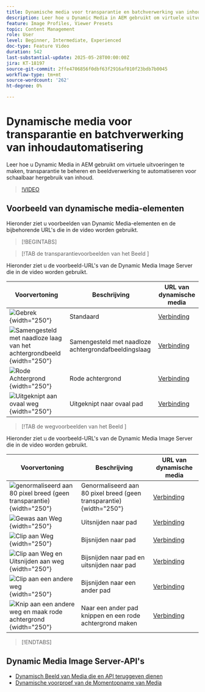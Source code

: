 ```yaml
---
title: Dynamische media voor transparantie en batchverwerking van inhoudautomatisering
description: Leer hoe u Dynamic Media in AEM gebruikt om virtuele uitvoeringen te maken, transparantie te beheren en beeldverwerking te automatiseren voor schaalbaar hergebruik van inhoud.
feature: Image Profiles, Viewer Presets
topic: Content Management
role: User
level: Beginner, Intermediate, Experienced
doc-type: Feature Video
duration: 542
last-substantial-update: 2025-05-28T00:00:00Z
jira: KT-18197
source-git-commit: 2ffe4706856f0dbf63f2916af010f23bdb7b0045
workflow-type: tm+mt
source-wordcount: '262'
ht-degree: 0%

---
```



# Dynamische media voor transparantie en batchverwerking van inhoudautomatisering

Leer hoe u Dynamic Media in AEM gebruikt om virtuele uitvoeringen te maken, transparantie te beheren en beeldverwerking te automatiseren voor schaalbaar hergebruik van inhoud.

>[!VIDEO](https://video.tv.adobe.com/v/3459589/?learn=on&enablevpops)


## Voorbeeld van dynamische media-elementen

Hieronder ziet u voorbeelden van Dynamic Media-elementen en de bijbehorende URL&#39;s die in de video worden gebruikt.

>[!BEGINTABS]

>[!TAB  de transparantievoorbeelden van het Beeld ]

Hieronder ziet u de voorbeeld-URL&#39;s van de Dynamic Media Image Server die in de video worden gebruikt.

| Voorvertoning | Beschrijving | URL van dynamische media |
|-----------|------------------|---------|
| ![ Gebrek ](https://smartimaging.scene7.com/is/image/DynamicMediaNA/AdobeStock_322150086%20trans?bgc=255,255,255){width="250"} | Standaard | [ Verbinding ](https://smartimaging.scene7.com/is/image/DynamicMediaNA/AdobeStock_322150086%20trans?bgc=255,255,255) |
| ![ Samengesteld met naadloze laag van het achtergrondbeeld ](https://smartimaging.scene7.com/is/image/DynamicMediaNA/AdobeStock_322150086%20trans?&amp;layer=1&amp;src=backdrop5-Camera&amp;size=8500,8500&amp;layer=2&amp;src=AdobeStock_322150086%20trans){width="250"} | Samengesteld met naadloze achtergrondafbeeldingslaag | [ Verbinding ](https://smartimaging.scene7.com/is/image/DynamicMediaNA/AdobeStock_322150086%20trans?&amp;layer=1&amp;src=backdrop5-Camera&amp;size=8500,8500&amp;layer=2&amp;src=AdobeStock_322150086%20trans) |
| ![ Rode Achtergrond ](https://smartimaging.scene7.com/is/image/DynamicMediaNA/AdobeStock_322150086%20trans?&amp;layer=1&amp;color=200,50,50&amp;size=8500,8500&amp;layer=2&amp;src=AdobeStock_322150086%20trans){width="250"} | Rode achtergrond | [ Verbinding ](https://smartimaging.scene7.com/is/image/DynamicMediaNA/AdobeStock_322150086%20trans?&amp;layer=1&amp;color=200,50,50&amp;size=8500,8500&amp;layer=2&amp;src=AdobeStock_322150086%20trans) |
| ![ Uitgeknipt aan ovaal weg ](https://smartimaging.scene7.com/is/image/DynamicMediaNA/AdobeStock_322150086%20paths?clipPathE=round&amp;bgc=255,255,255){width="250"} | Uitgeknipt naar ovaal pad | [ Verbinding ](https://smartimaging.scene7.com/is/image/DynamicMediaNA/AdobeStock_322150086%20paths?clipPathE=round&amp;bgc=255,255,255) |


>[!TAB  de wegvoorbeelden van het Beeld ]

Hieronder ziet u de voorbeeld-URL&#39;s van de Dynamic Media Image Server die in de video worden gebruikt.

| Voorvertoning | Beschrijving | URL van dynamische media |
|-----------|------------------|---------|
| ![ genormaliseerd aan 80 pixel breed (geen transparantie) ](https://smartimaging.scene7.com/is/image/DynamicMediaNA/AdobeStock_322150086%20paths?wid=800){width="250"} | Genormaliseerd aan 80 pixel breed (geen transparantie) {width="250"} | [ Verbinding ](https://smartimaging.scene7.com/is/image/DynamicMediaNA/AdobeStock_322150086%20paths?wid=800) |
| ![ Gewas aan Weg ](https://smartimaging.scene7.com/is/image/DynamicMediaNA/AdobeStock_322150086%20paths?cropPathE=Path%201&amp;wid=800){width="250"} | Uitsnijden naar pad | [ Verbinding ](https://smartimaging.scene7.com/is/image/DynamicMediaNA/AdobeStock_322150086%20paths?cropPathE=Path%201&amp;wid=800) |
| ![ Clip aan Weg ](https://smartimaging.scene7.com/is/image/DynamicMediaNA/AdobeStock_322150086%20paths?clipPathE=Path%201&amp;wid=800){width="250"} | Bijsnijden naar pad | [ Verbinding ](https://smartimaging.scene7.com/is/image/DynamicMediaNA/AdobeStock_322150086%20paths?clipPathE=Path%201&amp;wid=800) |
| ![ Clip aan Weg en Uitsnijden aan weg ](https://smartimaging.scene7.com/is/image/DynamicMediaNA/AdobeStock_322150086%20paths?clipPathE=Path%201&amp;cropPathE=Path%201&amp;wid=800){width="250"} | Bijsnijden naar pad en uitsnijden naar pad | [ Verbinding ](https://smartimaging.scene7.com/is/image/DynamicMediaNA/AdobeStock_322150086%20paths?clipPathE=Path%201&amp;cropPathE=Path%201&amp;wid=800) |
| ![ Clip aan een andere weg ](https://smartimaging.scene7.com/is/image/DynamicMediaNA/AdobeStock_322150086%20paths?clipPathE=round&amp;wid=800){width="250"} | Bijsnijden naar een ander pad | [ Verbinding ](https://smartimaging.scene7.com/is/image/DynamicMediaNA/AdobeStock_322150086%20paths?clipPathE=round&amp;wid=800) |
| ![ Knip aan een andere weg en maak rode achtergrond ](https://smartimaging.scene7.com/is/image/DynamicMediaNA/AdobeStock_322150086fullpaths?cropPathE=round&amp;clipPathE=round&amp;bgc=200,50,50&amp;wid=800){width="250"} | Naar een ander pad knippen en een rode achtergrond maken | [ Verbinding ](https://smartimaging.scene7.com/is/image/DynamicMediaNA/AdobeStock_322150086fullpaths?cropPathE=round&amp;clipPathE=round&amp;bgc=200,50,50&amp;wid=800) |

>[!ENDTABS]


## Dynamic Media Image Server-API&#39;s

* [ Dynamisch Beeld van Media die en API teruggeven dienen ](https://experienceleague.adobe.com/en/docs/dynamic-media-developer-resources/image-serving-api/image-serving-api/http-protocol-reference/c-http-protocol-reference)
* [ Dynamische voorproef van de Momentopname van Media ](https://snapshot.scene7.com/)